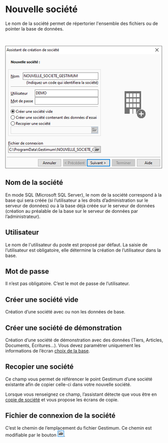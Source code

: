 







# Nouvelle société



Le nom de la société permet de répertorier l'ensemble des fichiers ou 
 de pointer la base de données.


 


![](../../assets/images/Nouvelle/1/Societe.png)


## Nom de la société


En mode SQL (Microsoft SQL Server), le nom de la société correspond 
 à la base qui sera créée (si l’utilisateur a les droits d’administration 
 sur le serveur de données) ou à la base déjà créée sur le serveur de données 
 (création au préalable de la base sur le serveur de données par l’administrateur).


## Utilisateur


Le nom de l'utilisateur du poste est proposé par défaut. La saisie de 
 l’utilisateur est obligatoire, elle détermine la création de l’utilisateur 
 dans la base.


## Mot de passe


Il n’est pas obligatoire. C’est le mot de passe de l’utilisateur.


## Créer une société vide


Création d’une société avec ou non les données de base.


## Créer une société de démonstration


Création d’une société de démonstration avec des données (Tiers, Articles, 
 Documents, Écritures…). Vous devez paramétrer uniquement les informations 
 de l’écran [choix de la base](BaseDonnees.md).


## Recopier une société


Ce champ vous permet de référencer le point Gestimum d’une société existante 
 afin de copier celle-ci dans votre nouvelle société.


Lorsque vous renseignez ce champ, l’assistant détecte que vous être 
 en [copie de société](../2/DupliquerBaseDonnees.md) 
 et vous propose les écrans de copie.


## Fichier de connexion de la société


C’est le chemin de l’emplacement du fichier Gestimum. Ce chemin est 
 modifiable par le bouton ![image\Gest0001_wmf.gif](../../assets/images/Nouvelle/1/BoutonOuvrir.gif "image\Gest0001_wmf.gif").


